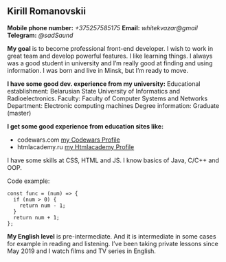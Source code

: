 ## Kirill Romanovskii

**Mobile phone number:** _+375257585175_ **Email:** _whitekvazar@gmail_ **Telegram:** _@sadSaund_

**My goal** is to become professional front-end developer. I wish to work in great team and develop powerful features.
I like learning things. I always was a good student in university and I’m really good at finding and using information. I was born and live in Minsk, but I’m ready to move.

**I have some good dev. experience from my university:**
Educational establishment: Belarusian State University of Informatics and Radioelectronics.
Faculty: Faculty of Computer Systems and Networks
Department: Electronic computing machines
Degree information: Graduate (master)

**I get some good experience from education sites like:**

- codewars.com [my Codewars Profile](https://www.codewars.com/users/whitekvazar)
- htmlacademy.ru [my Htmlacademy Profile](https://htmlacademy.ru/profile/whitekvazar)

I have some skills at CSS, HTML and JS. I know basics of Java, C/C++ and OOP.

Code example:

```
const func = (num) => {
  if (num > 0) {
    return num - 1;
  }
  return num + 1;
};
```

**My English level** is pre-intermediate. And it is intermediate in some cases for example in reading and listening. I’ve been taking private lessons since May 2019 and I watch films and TV series in English.
